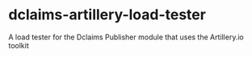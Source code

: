 # dclaims-artillery-load-tester
A load tester for the Dclaims Publisher module that uses the Artillery.io toolkit
